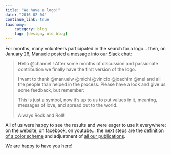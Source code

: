 ```yaml
---
title: "We have a logo!"
date: "2016-02-04"
continue_link: true
taxonomy:
    category: blog
    tag: [design, old blog]
---
```

    

For months, many volunteers participated in the search for a logo... then, on January 26, Manuele posted a [message into our Slack chat](https://yunity.slack.com/files/manuelecarlini/F0KD69Q3B/logo-yunity.jpg):

> Hello @channel !
> After some months of discussion and passionate contribution we finally have the first version of the logo.
> 
> I want to thank @manuelw @michi @vinicio @joachim @mel  and all the people than helped in the process. Please have a look and give us some feedback,
> but remember:
> 
> This is just a symbol,
> now it’s up to us to put values in it, meaning, messages of love,
> and spread out to the world.
> 
> Always Rock and Roll!

All of us were happy to see the results and were eager to use it everywhere: on the website, on facebook, on youtube... 
the next steps are the [definition of a color scheme](https://yunity.atlassian.net/wiki/display/YUN/Color+Scheme) and adjustment of [all our publications](https://yunity.atlassian.net/wiki/display/YUN/PR+Channels).

We are happy to have you here!